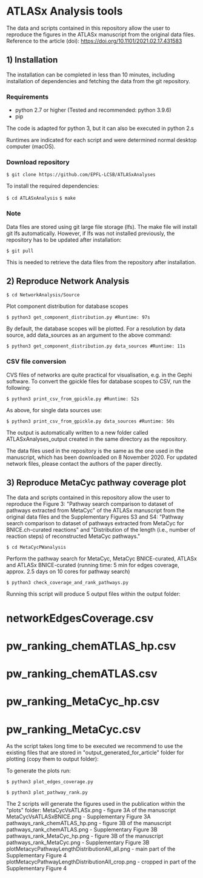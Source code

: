 # ATLASx Analysis tools 

The data and scripts contained in this repository allow the user to reproduce the figures in the ATLASx manuscript from the original data files.
Reference to the article (doi): https://doi.org/10.1101/2021.02.17.431583


## 1) Installation

The installation can be completed in less than 10 minutes, including installation of dependencies and fetching the data from the git repository.

### Requirements

- python 2.7 or higher (Tested and recommended: python 3.9.6)
- pip

The code is adapted for python 3, but it can also be executed in python 2.s

Runtimes are indicated for each script and were determined normal desktop computer (macOS).

### Download repository

`$ git clone https://github.com/EPFL-LCSB/ATLASxAnalyses`

To install the required dependencies: 

`$ cd ATLASxAnalysis`
`$ make`

### Note
Data files are stored using git large file storage (lfs). The make file will install git lfs automatically. However, if lfs was not installed previously, the repository has to be updated after installation:

`$ git pull`

This is needed to retrieve the data files from the repository after installation.


## 2) Reproduce Network Analysis

`$ cd NetworkAnalysis/Source`

Plot component distribution for database scopes

`$ python3 get_component_distribution.py #Runtime: 97s`

By default, the database scopes will be plotted. For a resolution by data source, add data_sources as an argument to the above command:

`$ python3 get_component_distribution.py data_sources #Runtime: 11s`

### CSV file conversion
CVS files of networks are quite practical for visualisation, e.g. in the Gephi software.
To convert the gpickle files for database scopes to CSV, run the following:

`$ python3 print_csv_from_gpickle.py #Runtime: 52s`

As above, for single data sources use:

`$ python3 print_csv_from_gpickle.py data_sources #Runtime: 50s`

The output is automatically written to a new folder called ATLASxAnalyses_output created in the same directory as the repository.

The data files used in the repository is the same as the one used in the manuscript, which has been downloaded on 8 November 2020.
For updated network files, please contact the authors of the paper directly.



## 3) Reproduce MetaCyc pathway coverage plot

The data and scripts contained in this repository allow the user to reproduce the
Figure 3: "Pathway search comparison to dataset of pathways extracted from MetaCyc"
of the ATLASx manuscript from the original data files and the Supplementary Figures S3 and S4:
"Pathway search comparison to dataset of pathways extracted from MetaCyc for
BNICE.ch-curated reactions" and "Distribution of the length (i.e., number of reaction steps)
of reconstructed MetaCyc pathways."

`$ cd MetaCycPWanalysis`

Perform the pathway search for MetaCyc, MetaCyc BNICE-curated, ATLASx and ATLASx BNICE-curated
(running time: 5 min for edges coverage, approx. 2.5 days on 10 cores for pathway search)

`$ python3 check_coverage_and_rank_pathways.py`

Running this script will produce 5 output files within the output folder:
# networkEdgesCoverage.csv
# pw_ranking_chemATLAS_hp.csv
# pw_ranking_chemATLAS.csv
# pw_ranking_MetaCyc_hp.csv
# pw_ranking_MetaCyc.csv

As the script takes long time to be executed we recommend to use the existing files
that are stored in "output_generated_for_article" folder for plotting (copy them to output folder):

To generate the plots run:

`$ python3 plot_edges_coverage.py`

`$ python3 plot_pathway_rank.py`

The 2 scripts will generate the  figures used in the publication within the "plots" folder:
MetaCycVsATLASx.png - figure 3A of the manuscript
MetaCycVsATLASxBNICE.png - Supplementary Figure 3A
pathways_rank_chemATLAS_hp.png  - figure 3B of the manuscript
pathways_rank_chemATLAS.png - Supplementary Figure 3B
pathways_rank_MetaCyc_hp.png  - figure 3B of the manuscript
pathways_rank_MetaCyc.png - Supplementary Figure 3B
plotMetacycPathwayLengthDistributionAll_all.png - main part of the Supplementary Figure 4
plotMetacycPathwayLengthDistributionAll_crop.png - cropped in part of the Supplementary Figure 4
